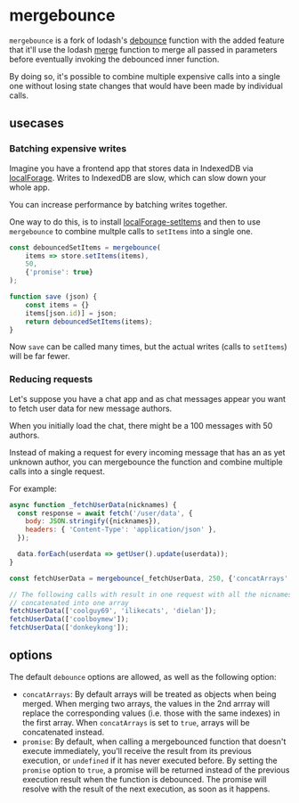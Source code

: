 # mergebounce

`mergebounce` is a fork of lodash's [debounce](https://lodash.com/docs/4.17.15#debounce) function with the added feature that it'll use the lodash [merge](https://lodash.com/docs/4.17.15#merge)
function to merge all passed in parameters before eventually invoking the debounced inner function.

By doing so, it's possible to combine multiple expensive calls into a single one
without losing state changes that would have been made by individual calls.


## usecases

### Batching expensive writes

Imagine you have a frontend app that stores data in IndexedDB via [localForage](https://localforage.github.io/localForage).
Writes to IndexedDB are slow, which can slow down your whole app.

You can increase performance by batching writes together.

One way to do this, is to install [localForage-setItems](https://github.com/localForage/localForage-setItems)
and then to use `mergebounce` to combine multple calls to `setItems` into a
single one.

```javascript
const debouncedSetItems = mergebounce(
    items => store.setItems(items),
    50,
    {'promise': true}
);

function save (json) {
    const items = {}
    items[json.id)] = json;
    return debouncedSetItems(items);
}
```

Now `save` can be called many times, but the actual writes (calls to
`setItems`) will be far fewer.


### Reducing requests

Let's suppose you have a chat app and as chat messages appear you want to fetch
user data for new message authors.

When you initially load the chat, there might be a 100 messages with 50
authors.

Instead of making a request for every incoming message that has an
as yet unknown author, you can mergebounce the function and combine multiple
calls into a single request.

For example:

```javascript
async function _fetchUserData(nicknames) {
  const response = await fetch('/user/data', {
    body: JSON.stringify({nicknames}),
    headers: { 'Content-Type': 'application/json' },
  });

  data.forEach(userdata => getUser().update(userdata));
}

const fetchUserData = mergebounce(_fetchUserData, 250, {'concatArrays': true});

// The following calls with result in one request with all the nicnames
// concatenated into one array
fetchUserData(['coolguy69', 'ilikecats', 'dielan']);
fetchUserData(['coolboymew']);
fetchUserData(['donkeykong']);
```

## options

The default `debounce` options are allowed, as well as the following option:

* `concatArrays`:
    By default arrays will be treated as objects when being merged. When
    merging two arrays, the values in the 2nd arrray will replace the
    corresponding values (i.e. those with the same indexes) in the first array.
    When `concatArrays` is set to `true`, arrays will be concatenated instead.
* `promise`:
    By default, when calling a mergebounced function that doesn't execute
    immediately, you'll receive the result from its previous execution, or
    `undefined` if it has never executed before. By setting the `promise`
    option to `true`, a promise will be returned instead of the previous
    execution result when the function is debounced. The promise will resolve
    with the result of the next execution, as soon as it happens.
